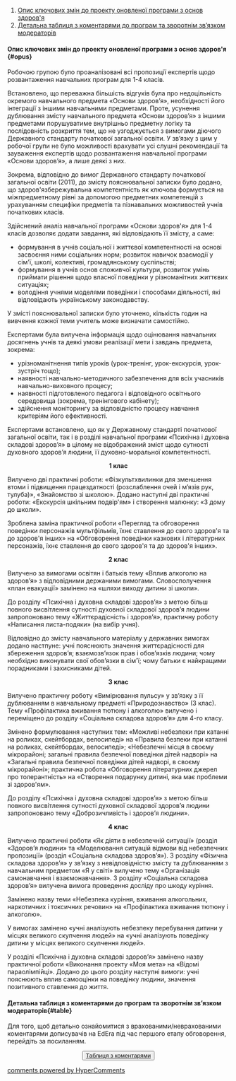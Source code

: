 <div id="hypercomments_widget" class="js-hypercomments-widget invisible"></div>

1. [Опис ключових змін до проекту оновленої програми з основ здоров'я](#opus)
2. [Детальна таблиця з коментарями до програм та зворотнім зв’язком модераторів](#table)

#### Опис ключових змін  до проекту оновленої  програми  з основ здоров'я {#opus}

Робочою групою було проаналізовані всі пропозиції експертів щодо розвантаження навчальних  програм для 1-4 класів.  

Встановлено, що  переважна більшість відгуків була про недоцільність  окремого навчального предмета «Основи здоров’я», необхідності його інтеграції   з іншими навчальними предметами. Проте, усунення дублювання  змісту навчального предмета «Основи здоров’я» з іншими предметами порушуватиме внутрішньо предметну логіку та послідовність розкриття  тем, що не узгоджується з вимогами діючого Державного стандарту початкової загальної освіти. У зв’язку з цим у робочої групи не було можливості врахувати усі слушні рекомендації та зауваження експертів щодо розвантаження навчальної  програми «Основи здоров’я», а лише деякі з них.  

Зокрема, відповідно до вимог Державного стандарту початкової загальної освіти (2011), до змісту пояснювальної записки було додано, що здоров'язбережувальна компетентність як ключова формується на міжпредметному рівні за допомогою предметних компетенцій з урахуванням специфіки предметів та пізнавальних можливостей учнів початкових класів.

Здійснений аналіз навчальної програми «Основи здоров'я»  для 1-4 класів  дозволяє  додати  завдання, які відповідають її змісту, а саме:
<ul>
<li>формування в учнів соціальної і життєвої компетентності на основі  засвоєння ними соціальних норм; розвиток навичок взаємодії у сім'ї, школі, колективі, громадянському суспільстві;  </li>
<li>формування в учнів основ споживчої культури, розвиток умінь приймати рішення щодо власної поведінки у різноманітних життєвих ситуаціях;</li>
<li>володіння учнями моделями поведінки і способами діяльності, які відповідають українському законодавству.</li>
</ul>

У змісті пояснювальної записки було уточнено, кількість годин на вивчення кожної теми учитель може визначати самостійно.

Експертами була вилучена інформація щодо оцінювання навчальних досягнень учнів та деякі умови реалізації мети і завдань предмета, зокрема:
<ul>
<li>урізноманітнення типів уроків (урок-тренінг, урок-екскурсія, урок-зустріч тощо);</li>
<li>наявності навчально-методичного забезпечення для всіх учасників навчально-виховного процесу;</li>
<li>наявності підготовленого педагога і відповідного освітнього середовища (зокрема, тренінгового кабінету);</li>
<li>здійснення моніторингу за відповідністю процесу навчання критеріям його ефективності.</li>
</ul>

Експертами встановлено, що як у Державному стандарті початкової загальної освіти, так і в розділі навчальної програми «Психічна і духовна складові здоров’я» в цілому не відображений зміст щодо сутності духовного здоров’я людини, її духовно-моральної компетентності. 

<p align="center"><b>1 клас</b></p>

Вилучено дві практичні роботи: «Фізкультхвилинки для зменшення втоми і підвищення працездатності (розслаблення очей і м’язів рук, тулуба)», «Знайомство зі школою».  Додано наступні дві практичні роботи: «Екскурсія  шкільним подвір'ям» і  створення малюнку: «З дому до школи».

Зроблена заміна практичної роботи  «Перегляд та обговорення поведінки персонажів мультфільмів, їхнє ставлення до свого здоров'я та до здоров'я інших» на  «Обговорення поведінки казкових і літературних персонажів, їхнє ставлення до свого здоров'я та до здоров'я інших».

<p align="center"><b>2 клас</b></p>

Вилучено за вимогами освітян і батьків тему  «Вплив алкоголю на здоров’я» з відповідними держаними вимогами. Словосполучення «план евакуації» замінено на «шляхи виходу дитини зі школи».  

До  розділу «Психічна і духовна складові здоров’я»  з метою більш повного висвітлення сутності духовної складової здоров’я людини запропоновано тему «Життєрадісність і здоров’я», практичну роботу «Написання листа-подяки» (на вибір учня). 

Відповідно до змісту навчального матеріалу у державних вимогах додано настпуне:  учні пояснюють значення життєрадісності для збереження здоров’я; взаємозв’язок прав і обов’язків людини; чому необхідно виконувати свої обов’язки в сім'ї; чому батьки є найкращими порадниками і захисниками дітей.

<p align="center"><b>3 клас</b></p>

Вилучено практичну роботу «Вимірювання пульсу» у зв’язку з її дублюванням в навчальному предметі «Природознавство» (3 клас). Тему «Профілактика вживання тютюну і алкоголю» вилучено і переміщено до розділу «Соціальна складова здоров’я» для  4-го класу. 

Змінено формулювання наступних тем: «Можливі небезпеки при катанні на роликах, скейтбордах, велосипеді»  на «Правила безпеки при катанні на роликах, скейтбордах, велосипеді»; «Небезпечні місця в своєму мікрорайоні; загальні правила безпечної поведінки дітей надворі»  на «Загальні правила безпечної поведінки дітей надворі, в своєму мікрорайоні»; практична робота «Обговорення літературних джерел про толерантність» на «Створення подарунку дитині, яка має проблеми зі здоров'ям». 

До  розділу «Психічна і духовна складові здоров’я»  з метою більш повного висвітлення сутності духовної складової здоров’я людини запропоновано тему  «Доброзичливість і здоров’я людини».

<p align="center"><b>4 клас</b></p>

Вилучено практичні роботи «Як діяти в небезпечній ситуації» (розділ «Здоров’я людини» та «Моделювання ситуацій відмови від небезпечних пропозиції» (розділ «Соціальна складова здоров’я»).  З розділу  «Фізична складова здоров’я» у зв’язку з невідповідністю змісту та дублюванням з навчальним предметом «Я у світі» вилучено тему «Організація самонавчання і взаємонавчання».  З розділу «Соціальна складова здоров’я» вилучена вимога проведення досліду про шкоду куріння.

Замінено назву теми «Небезпека куріння, вживання алкогольних, наркотичних і токсичних речовин» на  «Профілактика вживання тютюну і алкоголю». 

У вимогах  замінено «учні аналізують небезпеку перебування дитини у місцях великого скупчення людей»  на «учні аналізують поведінку  дитини у місцях великого скупчення людей».

У  розділі «Психічна і духовна складові здоров’я»  замінено назву практичної  роботи «Виконання проекту «Моя мета» на «Відомі параолімпійці».  Додано до цього розділу наступні вимоги: учні пояснюють вплив самооцінки на поведінку людини, значення позитивного ставлення до життя.

#### Детальна таблиця з коментарями до програм та зворотнім зв’язком модераторів{#table}

Для того, щоб детально ознайомитися з врахованими/неврахованими коментарями дописувачів на EdEra під час першого етапу обговорення, перейдіть за посиланням. 
<br>
<form align="center">
  <button><a href="https://docs.google.com/document/d/1oWQd9L8laKXdNHweoGVGNTbHlafOX7KQnX9IGgvfKw8/edit">Таблиця з коментарями</a></button>
</form>

<div class="js-hypercomments-container">
<a href="http://hypercomments.com" class="hc-link" title="comments widget">comments powered by HyperComments</a>
</div>